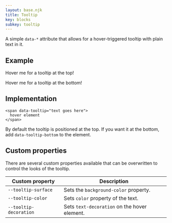 ```yaml
---
layout: base.njk
title: Tooltip
key: blocks
subkey: tooltip
---
```


A simple `data-*` attribute that allows for a hover-triggered tooltip with plain text in it.

## Example

Hover <span data-tooltip="very long text that is needed to see what it does if there is more lines to cover">me</span> for a tooltip at the top!

Hover <span data-tooltip="very long text that is needed to see what it does if there is more lines to cover" data-tooltip-bottom>me</span> for a tooltip at the bottom!

## Implementation

```
<span data-tooltip="text goes here">
  hover element
</span>
```

By default the tooltip is positioned at the top. If you want it at the bottom, add `data-tooltip-bottom` to the element.

## Custom properties

There are several custom properties available that can be overwritten to control the looks of the tooltip.

<div>
  <table>
    <thead>
      <tr>
        <th>Custom property</th>
        <th>Description</th>
      </tr>
    </thead>
    <tbody>
      <tr>
        <td><code>--tooltip-surface</code></td>
        <td>
          Sets the <code>background-color</code> property.
        </td>
      </tr>
      <tr>
        <td><code>--tooltip-color</code></td>
        <td>
          Sets <code>color</code> property of the text. 
        </td>
      </tr>
      <tr>
        <td><code>--tooltip-decoration</code></td>
        <td>
          Sets <code>text-decoration</code> on the hover element. 
        </td>
      </tr>
    </tbody>
  </table>
</div>
